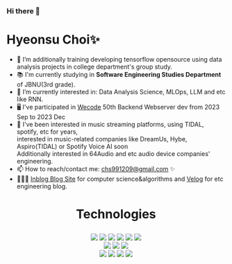### Hi there 👋
<h1> Hyeonsu Choi✨</h1>

- 🌱 I’m additionally training developing tensorflow opensource using data analysis projects in college department's group study.
- 📚 I'm currently studying in <b> Software Engineering Studies Department </b> of JBNU(3rd grade).
- 🧐 I’m currently interested in: Data Analysis Science, MLOps, LLM and etc like RNN.
- 🖥️ I've participated in <a href="https://wecode.co.kr">Wecode</a> 50th Backend Webserver dev from 2023 Sep to 2023 Dec
- 🎸 I've been interested in music streaming platforms, using TIDAL, spotify, etc for years, <br>interested in music-related companies like DreamUs, Hybe, Aspiro(TIDAL) or Spotify Voice AI soon<br> Additionally interested in 64Audio and etc audio device companies' engineering.
- 📫 How to reach/contact me: chs991209@gmail.com ✨
- 🧑🏼‍💻 <a href="https://inblog.ai/software-engineering?traffic_type=internal">Inblog Blog Site</a> for computer science&algorithms and <a href="https://velog.io/@wecccccokio/posts">Velog</a> for etc engineering blog.

<p></p>
<p></p>

# <p align="center"><b>Technologies</b></p>
<p></p>
<div align="center">
   <img src="https://img.shields.io/badge/python-3766ab?style=for-the-badge&logo=Python&logoColor=yellow">
  <img src="https://img.shields.io/badge/tensorflow-FF8E01?style=for-the-badge&logo=Tensorflow&logoColor=white">
  <img src="https://img.shields.io/badge/Java-d91e20?style=for-the-badge&logo=Java&logoColor=white">
  <img src="https://img.shields.io/badge/typescript-2E79C7?style=for-the-badge&logo=typescript&logoColor=white">
  <img src="https://img.shields.io/badge/javascript-F7DF1E?style=for-the-badge&logo=javascript&logoColor=black">
  <img src="https://img.shields.io/badge/node.js-339933?style=for-the-badge&logo=Node.js&logoColor=white">
  <br>
  <img src="https://img.shields.io/badge/django-092e20?style=for-the-badge&logo=Django&logoColor=white">
  <img src="https://img.shields.io/badge/nestjs-e1214f?style=for-the-badge&logo=Nestjs&logoColor=hotpink">  
  <img src="https://img.shields.io/badge/express-000000?style=for-the-badge&logo=express&logoColor=yellow">  
  <br>
   
  <img src="https://img.shields.io/badge/mysql-4479A1?style=for-the-badge&logo=mysql&logoColor=white">
   <img src="https://img.shields.io/badge/TypeOrm-FE0702?style=for-the-badge&logo=TypeOrm&logoColor=orange">
  <img src="https://img.shields.io/badge/html5-E34F26?style=for-the-badge&logo=html5&logoColor=white">
  <img src="https://img.shields.io/badge/css-1572B6?style=for-the-badge&logo=css3&logoColor=white">
  </br>
</div>


<!--
**chs991209/chs991209** is a ✨ _special_ ✨ repository because its `README.md` (this file) appears on your GitHub profile.

Here are some ideas to get you started:

- 🔭 I’m currently working on ...
- 🌱 I’m currently learning ...
- 👯 I’m looking to collaborate on ...
- 🤔 I’m looking for help with ...
- 💬 Ask me about ...
- 📫 How to reach me: ...
- 😄 Pronouns: ...
- ⚡ Fun fact: ...
-->
